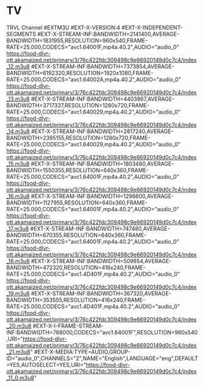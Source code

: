 # TV
TRVL Channel
#EXTM3U
#EXT-X-VERSION:4
#EXT-X-INDEPENDENT-SEGMENTS
#EXT-X-STREAM-INF:BANDWIDTH=2141400,AVERAGE-BANDWIDTH=1831955,RESOLUTION=960x540,FRAME-RATE=25.000,CODECS="avc1.64001F,mp4a.40.2",AUDIO="audio_0"
https://food-dlvr-ott.akamaized.net/primary/3/76c422fdc309498c9e66920149d0c7c4/index_12.m3u8
#EXT-X-STREAM-INF:BANDWIDTH=7373854,AVERAGE-BANDWIDTH=6192320,RESOLUTION=1920x1080,FRAME-RATE=25.000,CODECS="avc1.64002A,mp4a.40.2",AUDIO="audio_0"
https://food-dlvr-ott.akamaized.net/primary/3/76c422fdc309498c9e66920149d0c7c4/index_13.m3u8
#EXT-X-STREAM-INF:BANDWIDTH=4403867,AVERAGE-BANDWIDTH=3717337,RESOLUTION=1280x720,FRAME-RATE=25.000,CODECS="avc1.640029,mp4a.40.2",AUDIO="audio_0"
https://food-dlvr-ott.akamaized.net/primary/3/76c422fdc309498c9e66920149d0c7c4/index_14.m3u8
#EXT-X-STREAM-INF:BANDWIDTH=2817240,AVERAGE-BANDWIDTH=2395155,RESOLUTION=1280x720,FRAME-RATE=25.000,CODECS="avc1.640029,mp4a.40.2",AUDIO="audio_0"
https://food-dlvr-ott.akamaized.net/primary/3/76c422fdc309498c9e66920149d0c7c4/index_15.m3u8
#EXT-X-STREAM-INF:BANDWIDTH=1803480,AVERAGE-BANDWIDTH=1550355,RESOLUTION=640x360,FRAME-RATE=25.000,CODECS="avc1.64001F,mp4a.40.2",AUDIO="audio_0"
https://food-dlvr-ott.akamaized.net/primary/3/76c422fdc309498c9e66920149d0c7c4/index_16.m3u8
#EXT-X-STREAM-INF:BANDWIDTH=1296600,AVERAGE-BANDWIDTH=1127955,RESOLUTION=640x360,FRAME-RATE=25.000,CODECS="avc1.64001F,mp4a.40.2",AUDIO="audio_0"
https://food-dlvr-ott.akamaized.net/primary/3/76c422fdc309498c9e66920149d0c7c4/index_17.m3u8
#EXT-X-STREAM-INF:BANDWIDTH=747480,AVERAGE-BANDWIDTH=670355,RESOLUTION=640x360,FRAME-RATE=25.000,CODECS="avc1.64001F,mp4a.40.2",AUDIO="audio_0"
https://food-dlvr-ott.akamaized.net/primary/3/76c422fdc309498c9e66920149d0c7c4/index_18.m3u8
#EXT-X-STREAM-INF:BANDWIDTH=509854,AVERAGE-BANDWIDTH=472320,RESOLUTION=416x240,FRAME-RATE=25.000,CODECS="avc1.4D401F,mp4a.40.2",AUDIO="audio_0"
https://food-dlvr-ott.akamaized.net/primary/3/76c422fdc309498c9e66920149d0c7c4/index_19.m3u8
#EXT-X-STREAM-INF:BANDWIDTH=367320,AVERAGE-BANDWIDTH=353555,RESOLUTION=416x240,FRAME-RATE=25.000,CODECS="avc1.4D401F,mp4a.40.2",AUDIO="audio_0"
https://food-dlvr-ott.akamaized.net/primary/3/76c422fdc309498c9e66920149d0c7c4/index_20.m3u8
#EXT-X-I-FRAME-STREAM-INF:BANDWIDTH=768000,CODECS="avc1.64001F",RESOLUTION=960x540,URI="https://food-dlvr-ott.akamaized.net/primary/3/76c422fdc309498c9e66920149d0c7c4/index_21.m3u8"
#EXT-X-MEDIA:TYPE=AUDIO,GROUP-ID="audio_0",CHANNELS="2",NAME="English",LANGUAGE="eng",DEFAULT=YES,AUTOSELECT=YES,URI="https://food-dlvr-ott.akamaized.net/primary/3/76c422fdc309498c9e66920149d0c7c4/index_11_0.m3u8"
